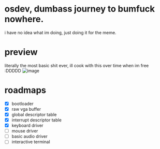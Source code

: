 # osdev, dumbass journey to bumfuck nowhere.
i have no idea what im doing, just doing it for the meme.

# preview
literally the most basic shit ever, ill cook with this over time when im free :DDDDD
![image](https://github.com/xjunko/osdev/assets/44401509/aee8c1fc-508b-4f40-a59b-0dc8ade709b3)

# roadmaps
- [x] bootloader
- [x] raw vga buffer
- [x] global descriptor table
- [x] interrupt descriptor table
- [x] keyboard driver
- [ ] mouse driver
- [ ] basic audio driver
- [ ] interactive terminal
